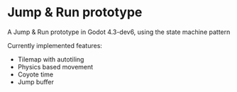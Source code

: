 # Jump & Run prototype
A Jump & Run prototype in Godot 4.3-dev6, using the state machine pattern

Currently implemented features:
* Tilemap with autotiling
* Physics based movement
* Coyote time
* Jump buffer